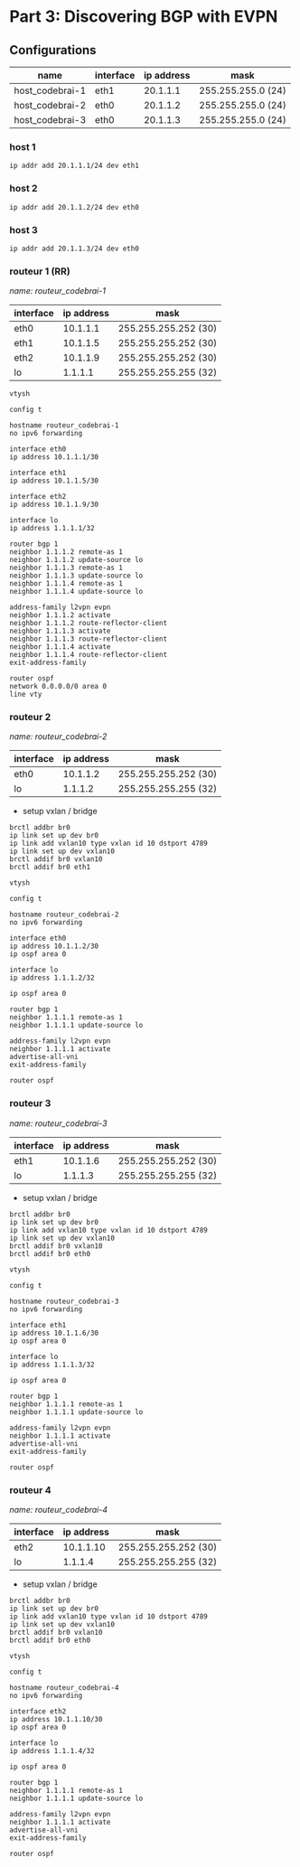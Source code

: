 # Part 3: Discovering BGP with EVPN

## Configurations

name               | interface  | ip address | mask
-------------------|------------|------------|--------------------
host_codebrai-1    | eth1       | 20.1.1.1   | 255.255.255.0 (24)
host_codebrai-2    | eth0       | 20.1.1.2   | 255.255.255.0 (24)
host_codebrai-3    | eth0       | 20.1.1.3   | 255.255.255.0 (24)

### host 1
```
ip addr add 20.1.1.1/24 dev eth1
```

### host 2
```
ip addr add 20.1.1.2/24 dev eth0
```

### host 3
```
ip addr add 20.1.1.3/24 dev eth0
```

### routeur 1 (RR)
*name: routeur_codebrai-1*

interface | ip address | mask 
----------|------------|----------------------
eth0      | 10.1.1.1   | 255.255.255.252 (30)
eth1      | 10.1.1.5   | 255.255.255.252 (30)
eth2      | 10.1.1.9   | 255.255.255.252 (30)
lo        | 1.1.1.1    | 255.255.255.255 (32)

```
vtysh
```
```
config t
```
```
hostname routeur_codebrai-1
no ipv6 forwarding

interface eth0
ip address 10.1.1.1/30

interface eth1
ip address 10.1.1.5/30

interface eth2
ip address 10.1.1.9/30

interface lo
ip address 1.1.1.1/32

router bgp 1
neighbor 1.1.1.2 remote-as 1
neighbor 1.1.1.2 update-source lo
neighbor 1.1.1.3 remote-as 1
neighbor 1.1.1.3 update-source lo
neighbor 1.1.1.4 remote-as 1
neighbor 1.1.1.4 update-source lo

address-family l2vpn evpn
neighbor 1.1.1.2 activate
neighbor 1.1.1.2 route-reflector-client
neighbor 1.1.1.3 activate
neighbor 1.1.1.3 route-reflector-client
neighbor 1.1.1.4 activate
neighbor 1.1.1.4 route-reflector-client
exit-address-family

router ospf
network 0.0.0.0/0 area 0
line vty
```

### routeur 2
*name: routeur_codebrai-2*

interface | ip address | mask 
----------|------------|----------------------
eth0      | 10.1.1.2   | 255.255.255.252 (30)
lo        | 1.1.1.2    | 255.255.255.255 (32)

- setup vxlan / bridge
```
brctl addbr br0
ip link set up dev br0
ip link add vxlan10 type vxlan id 10 dstport 4789
ip link set up dev vxlan10
brctl addif br0 vxlan10
brctl addif br0 eth1
```
```
vtysh
```
```
config t
```
```
hostname routeur_codebrai-2
no ipv6 forwarding

interface eth0
ip address 10.1.1.2/30
ip ospf area 0

interface lo
ip address 1.1.1.2/32

ip ospf area 0

router bgp 1
neighbor 1.1.1.1 remote-as 1
neighbor 1.1.1.1 update-source lo

address-family l2vpn evpn
neighbor 1.1.1.1 activate
advertise-all-vni
exit-address-family

router ospf
```

### routeur 3
*name: routeur_codebrai-3*

interface | ip address | mask 
----------|------------|----------------------
eth1      | 10.1.1.6   | 255.255.255.252 (30)
lo        | 1.1.1.3    | 255.255.255.255 (32)

- setup vxlan / bridge
```
brctl addbr br0
ip link set up dev br0
ip link add vxlan10 type vxlan id 10 dstport 4789
ip link set up dev vxlan10
brctl addif br0 vxlan10
brctl addif br0 eth0
```
```
vtysh
```
```
config t
```
```
hostname routeur_codebrai-3
no ipv6 forwarding

interface eth1
ip address 10.1.1.6/30
ip ospf area 0

interface lo
ip address 1.1.1.3/32

ip ospf area 0

router bgp 1
neighbor 1.1.1.1 remote-as 1
neighbor 1.1.1.1 update-source lo

address-family l2vpn evpn
neighbor 1.1.1.1 activate
advertise-all-vni
exit-address-family

router ospf
```

### routeur 4
*name: routeur_codebrai-4*

interface | ip address | mask 
----------|------------|----------------------
eth2      | 10.1.1.10   | 255.255.255.252 (30)
lo        | 1.1.1.4    | 255.255.255.255 (32)

- setup vxlan / bridge
```
brctl addbr br0
ip link set up dev br0
ip link add vxlan10 type vxlan id 10 dstport 4789
ip link set up dev vxlan10
brctl addif br0 vxlan10
brctl addif br0 eth0
```
```
vtysh
```
```
config t
```
```
hostname routeur_codebrai-4
no ipv6 forwarding

interface eth2
ip address 10.1.1.10/30
ip ospf area 0

interface lo
ip address 1.1.1.4/32

ip ospf area 0

router bgp 1
neighbor 1.1.1.1 remote-as 1
neighbor 1.1.1.1 update-source lo

address-family l2vpn evpn
neighbor 1.1.1.1 activate
advertise-all-vni
exit-address-family

router ospf
```

